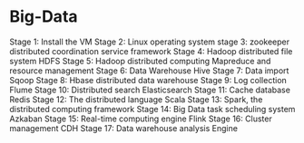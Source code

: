 # Big-Data
Stage 1: Install the VM
Stage 2: Linux operating system
stage 3: zookeeper distributed coordination service framework
Stage 4: Hadoop distributed file system HDFS
Stage 5: Hadoop distributed computing Mapreduce and resource management
Stage 6: Data Warehouse Hive
Stage 7: Data import Sqoop
Stage 8: Hbase distributed data warehouse
Stage 9: Log collection Flume
Stage 10: Distributed search Elasticsearch
Stage 11: Cache database Redis
Stage 12: The distributed language Scala
Stage 13: Spark, the distributed computing framework
Stage 14: Big Data task scheduling system Azkaban
Stage 15: Real-time computing engine Flink
Stage 16: Cluster management CDH
Stage 17: Data warehouse analysis Engine
